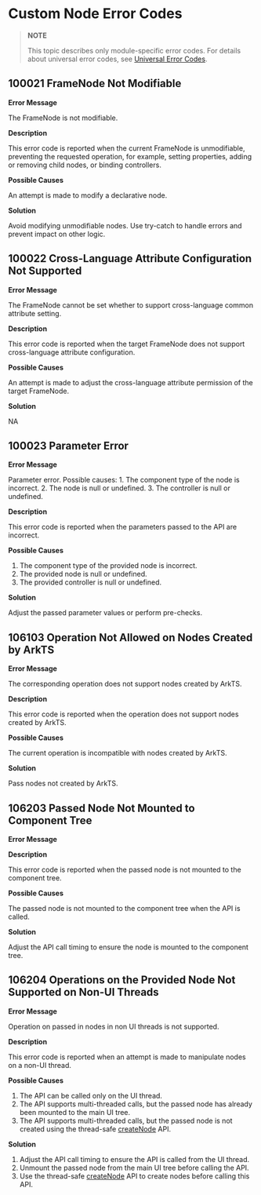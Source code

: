 # Custom Node Error Codes
<!--Kit: ArkUI-->
<!--Subsystem: ArkUI-->
<!--Owner: @wangchensu1-->
<!--Designer: @xiang-shouxing-->
<!--Tester: @sally__-->
<!--Adviser: @HelloCrease-->

> **NOTE**
>
> This topic describes only module-specific error codes. For details about universal error codes, see [Universal Error Codes](../errorcode-universal.md).

## 100021 FrameNode Not Modifiable

**Error Message**

The FrameNode is not modifiable.

**Description**

This error code is reported when the current FrameNode is unmodifiable, preventing the requested operation, for example, setting properties, adding or removing child nodes, or binding controllers.

**Possible Causes**

An attempt is made to modify a declarative node.

**Solution**

Avoid modifying unmodifiable nodes. Use try-catch to handle errors and prevent impact on other logic.

## 100022 Cross-Language Attribute Configuration Not Supported

**Error Message**

The FrameNode cannot be set whether to support cross-language common attribute setting.

**Description**

This error code is reported when the target FrameNode does not support cross-language attribute configuration.

**Possible Causes**

An attempt is made to adjust the cross-language attribute permission of the target FrameNode.

**Solution**

NA

## 100023 Parameter Error

**Error Message**

Parameter error. Possible causes: 1. The component type of the node is incorrect. 2. The node is null or undefined. 3. The controller is null or undefined.

**Description**

This error code is reported when the parameters passed to the API are incorrect.

**Possible Causes**

1. The component type of the provided node is incorrect.
2. The provided node is null or undefined.
3. The provided controller is null or undefined.

**Solution**

Adjust the passed parameter values or perform pre-checks.

## 106103 Operation Not Allowed on Nodes Created by ArkTS

**Error Message**

The corresponding operation does not support nodes created by ArkTS.

**Description**

This error code is reported when the operation does not support nodes created by ArkTS.

**Possible Causes**

The current operation is incompatible with nodes created by ArkTS.

**Solution**

Pass nodes not created by ArkTS.

## 106203 Passed Node Not Mounted to Component Tree

**Error Message**

**Description**

This error code is reported when the passed node is not mounted to the component tree.

**Possible Causes**

The passed node is not mounted to the component tree when the API is called.

**Solution**

Adjust the API call timing to ensure the node is mounted to the component tree.

## 106204 Operations on the Provided Node Not Supported on Non-UI Threads

**Error Message**

Operation on passed in nodes in non UI threads is not supported.

**Description**

This error code is reported when an attempt is made to manipulate nodes on a non-UI thread.

**Possible Causes**

1. The API can be called only on the UI thread.
2. The API supports multi-threaded calls, but the passed node has already been mounted to the main UI tree.
3. The API supports multi-threaded calls, but the passed node is not created using the thread-safe [createNode](capi-arkui-nativemodule-arkui-nativenodeapi-1.md#createnode) API.

**Solution**

1. Adjust the API call timing to ensure the API is called from the UI thread.
2. Unmount the passed node from the main UI tree before calling the API.
3. Use the thread-safe [createNode](capi-arkui-nativemodule-arkui-nativenodeapi-1.md#createnode) API to create nodes before calling this API.
